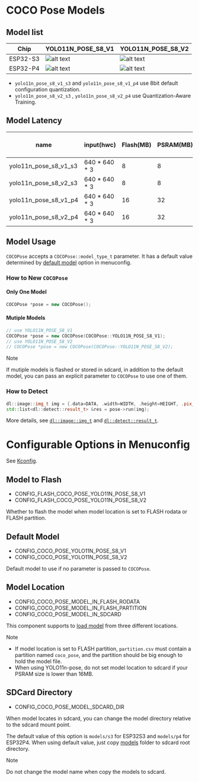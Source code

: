 # COCO Pose Models

## Model list
[supported]: https://img.shields.io/badge/-supported-green "supported"
[no support]: https://img.shields.io/badge/-no_support-red "no support"

| Chip     |   YOLO11N_POSE_S8_V1   |   YOLO11N_POSE_S8_V2    |
|----------|------------------------|-------------------------|
| ESP32-S3 | ![alt text][supported] | ![alt text][supported]  |
| ESP32-P4 | ![alt text][supported] | ![alt text][supported]  |

- `yolo11n_pose_s8_v1_s3` and `yolo11n_pose_s8_v1_p4` use 8bit default configuration quantization.
- `yolo11n_pose_s8_v2_s3` , `yolo11n_pose_s8_v2_p4` use Quantization-Aware Training.

## Model Latency

| name                      | input(h*w*c)  | Flash(MB) | PSRAM(MB) | preprocess(us) | model(us) | postprocess(us) | mAP50-95 on COCO |
|---------------------------|---------------|-----------|-----------|----------------|-----------|-----------------|------------------|
| yolo11n_pose_s8_v1_s3     | 640 * 640 * 3 | 8         | 8         | 202842         | 28687664  | 10427           | 0.431            |
| yolo11n_pose_s8_v2_s3     | 640 * 640 * 3 | 8         | 8         | 202837         | 28695904  | 10259           | 0.451            |  
| yolo11n_pose_s8_v1_p4     | 640 * 640 * 3 | 16        | 32        | 105768         | 3346157   | 6538            | 0.429            |
| yolo11n_pose_s8_v2_p4     | 640 * 640 * 3 | 16        | 32        | 105770         | 3344908   | 7258            | 0.454            |

## Model Usage

``COCOPose`` accepts a ``COCOPose::model_type_t`` parameter. It has a default value determined by [default model](#default-model) option in menuconfig.

### How to New `COCOPose`

#### Only One Model

```cpp
COCOPose *pose = new COCOPose();
```

#### Mutiple Models

```cpp
// use YOLO11N_POSE_S8_V1
COCOPose *pose = new COCOPose(COCOPose::YOLO11N_POSE_S8_V1);
// use YOLO11N_POSE_S8_V2
// COCOPose *pose = new COCOPose(COCOPose::YOLO11N_POSE_S8_V2);
```
> [!NOTE] 
> If mutiple models is flashed or stored in sdcard, in addition to the default model, you can pass an explicit parameter to ``COCOPose`` to use one of them.

### How to Detect

```cpp
dl::image::img_t img = {.data=DATA, .width=WIDTH, .height=HEIGHT, .pix_type=PIX_TYPE};
std::list<dl::detect::result_t> &res = pose->run(img);
```

More details, see [`dl::image::img_t`](https://github.com/espressif/esp-dl/blob/master/esp-dl/vision/image/dl_image_define.hpp) and [`dl::detect::result_t`](https://github.com/espressif/esp-dl/blob/master/esp-dl/vision/detect/dl_detect_define.hpp).

# Configurable Options in Menuconfig

See [Kconfig](Kconfig).

## Model to Flash

- CONFIG_FLASH_COCO_POSE_YOLO11N_POSE_S8_V1
- CONFIG_FLASH_COCO_POSE_YOLO11N_POSE_S8_V2

Whether to flash the model when model location is set to FLASH rodata or FLASH partition.

## Default Model

- CONFIG_COCO_POSE_YOLO11N_POSE_S8_V1
- CONFIG_COCO_POSE_YOLO11N_POSE_S8_V2

Default model to use if no parameter is passed to ``COCOPose``.

## Model Location

- CONFIG_COCO_POSE_MODEL_IN_FLASH_RODATA
- CONFIG_COCO_POSE_MODEL_IN_FLASH_PARTITION
- CONFIG_COCO_POSE_MODEL_IN_SDCARD

This component supports to [load model](https://docs.espressif.com/projects/esp-dl/en/latest/tutorials/how_to_load_test_profile_model.html) from three different locations.

> [!NOTE]
> - If model location is set to FLASH partition, `partition.csv` must contain a partition named `coco_pose`, and the partition should be big enough to hold the model file.
> - When using YOLO11n-pose, do not set model location to sdcard if your PSRAM size is lower than 16MB. 

## SDCard Directory

- CONFIG_COCO_POSE_MODEL_SDCARD_DIR

When model locates in sdcard, you can change the model directory relative to the sdcard mount point.   

The default value of this option is `models/s3` for ESP32S3 and `models/p4` for ESP32P4. 
When using default value, just copy [models](models) folder to sdcard root directory.

> [!NOTE] 
> Do not change the model name when copy the models to sdcard.